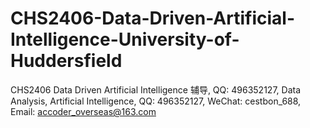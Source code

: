 # CHS2406-Data-Driven-Artificial-Intelligence-University-of-Huddersfield
CHS2406 Data Driven Artificial Intelligence 辅导, QQ: 496352127, Data Analysis, Artificial Intelligence, QQ: 496352127, WeChat: cestbon_688, Email: accoder_overseas@163.com
